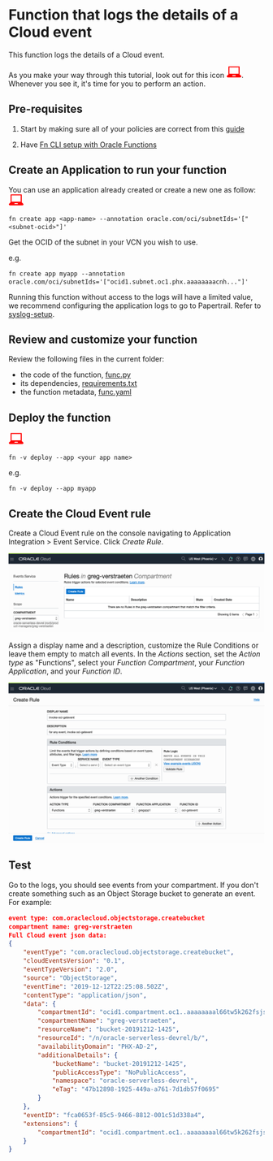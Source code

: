 # Function that logs the details of a Cloud event

This function logs the details of a Cloud event.

As you make your way through this tutorial, look out for this icon ![user input icon](./images/userinput.png).
Whenever you see it, it's time for you to perform an action.

## Pre-requisites
1. Start by making sure all of your policies are correct from this [guide](https://docs.cloud.oracle.com/iaas/Content/Functions/Tasks/functionscreatingpolicies.htm?tocpath=Services%7CFunctions%7CPreparing%20for%20Oracle%20Functions%7CConfiguring%20Your%20Tenancy%20for%20Function%20Development%7C_____4)

2. Have [Fn CLI setup with Oracle Functions](https://docs.cloud.oracle.com/iaas/Content/Functions/Tasks/functionsconfiguringclient.htm?tocpath=Services%7CFunctions%7CPreparing%20for%20Oracle%20Functions%7CConfiguring%20Your%20Client%20Environment%20for%20Function%20Development%7C_____0)

## Create an Application to run your function
You can use an application already created or create a new one as follow:
![user input icon](./images/userinput.png)
```
fn create app <app-name> --annotation oracle.com/oci/subnetIds='["<subnet-ocid>"]'
```
Get the OCID of the subnet in your VCN you wish to use.

e.g.
```
fn create app myapp --annotation oracle.com/oci/subnetIds='["ocid1.subnet.oc1.phx.aaaaaaaacnh..."]'
```

Running this function without access to the logs will have a limited value, we recommend configuring the application logs to go to Papertrail. Refer to [syslog-setup](https://orahub.oraclecorp.com/oracle-functions-samples/syslog-setup).

## Review and customize your function
Review the following files in the current folder:
* the code of the function, [func.py](./func.py)
* its dependencies, [requirements.txt](./requirements.txt)
* the function metadata, [func.yaml](./func.yaml)

## Deploy the function
![user input icon](./images/userinput.png)
```
fn -v deploy --app <your app name>
```
e.g.
```
fn -v deploy --app myapp
```

## Create the Cloud Event rule
Create a Cloud Event rule on the console navigating to Application Integration > Event Service. Click *Create Rule*.

![user input icon](./images/1-create_event_rule.png)

Assign a display name and a description, customize the Rule Conditions or leave them empty to match all events. In the *Actions* section, set the *Action type* as "Functions", select your *Function Compartment*, your *Function Application*, and your *Function ID*.

![user input icon](./images/2-create_event_rule.png)

## Test
Go to the logs, you should see events from your compartment. If you don't create something such as an Object Storage bucket to generate an event.
For example:
```json
event type: com.oraclecloud.objectstorage.createbucket
compartment name: greg-verstraeten
Full Cloud event json data:
{
    "eventType": "com.oraclecloud.objectstorage.createbucket",
    "cloudEventsVersion": "0.1",
    "eventTypeVersion": "2.0",
    "source": "ObjectStorage",
    "eventTime": "2019-12-12T22:25:08.502Z",
    "contentType": "application/json",
    "data": {
        "compartmentId": "ocid1.compartment.oc1..aaaaaaaal66tw5k262fsjsrgdqan5cbbfxvoydbhxx5hijth2h3qlbwmtdlq",
        "compartmentName": "greg-verstraeten",
        "resourceName": "bucket-20191212-1425",
        "resourceId": "/n/oracle-serverless-devrel/b/",
        "availabilityDomain": "PHX-AD-2",
        "additionalDetails": {
            "bucketName": "bucket-20191212-1425",
            "publicAccessType": "NoPublicAccess",
            "namespace": "oracle-serverless-devrel",
            "eTag": "47b12898-1925-449a-a761-7d1db57f0695"
        }
    },
    "eventID": "fca0653f-85c5-9466-8812-001c51d338a4",
    "extensions": {
        "compartmentId": "ocid1.compartment.oc1..aaaaaaaal66tw5k262fsjsrgdqan5cbbfxvoydbhxx5hijth2h3qlbwmtdlq"
    }
}
```